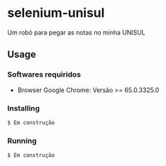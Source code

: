 # selenium-unisul
Um robô para pegar as notas no minha UNISUL

## Usage

### Softwares requiridos
* Browser Google Chrome: Versão >= 65.0.3325.0

### Installing
```bash
$ Em construção
```

### Running
```bash
$ Em construção
```
